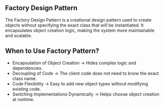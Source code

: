 ## Factory Design Pattern

The Factory Design Pattern is a creational design pattern used to create objects without specifying the exact class that will be instantiated. It encapsulates object creation logic, making the system more maintainable and scalable.

## When to Use Factory Pattern?
 - Encapsulation of Object Creation → Hides complex logic and dependencies.
 - Decoupling of Code → The client code does not need to know the exact class name.
 - Code Flexibility → Easy to add new object types without modifying existing code.
 - Switching Implementations Dynamically → Helps choose object creation at runtime.

